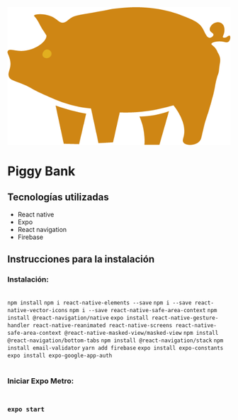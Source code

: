 ![](https://github.com/Mognor19/PiggyBank/blob/develop/assets/LogoPiggyBankNoCoin.png?raw=true)

# Piggy Bank

## Tecnologías utilizadas

- React native
- Expo
- React navigation
- Firebase

## Instrucciones para la instalación

<h3>Instalación:</h3><br>
<code>npm install</code>
<code>npm i react-native-elements --save</code>
<code>npm i --save react-native-vector-icons</code>
<code>npm i --save react-native-safe-area-context</code>
<code>npm install @react-navigation/native</code>
<code>expo install react-native-gesture-handler react-native-reanimated react-native-screens react-native-safe-area-context @react-native-masked-view/masked-view</code>
<code>npm install @react-navigation/bottom-tabs</code>
<code>npm install @react-navigation/stack</code>
<code>npm install email-validator</code>
<code>yarn add firebase</code>
<code>expo install expo-constants</code>
<code>expo install expo-google-app-auth</code>
<br>
<br>
<h3>Iniciar Expo Metro:<h3><br>
<code>expo start</code>

